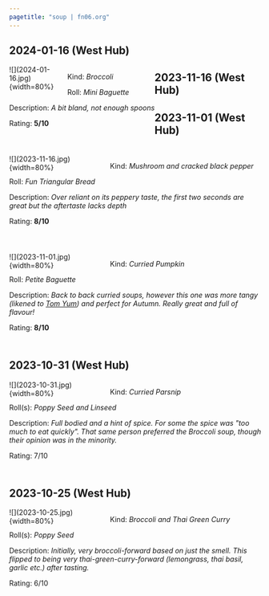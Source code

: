 ```yaml
---
pagetitle: "soup | fn06.org"
---
```


## 2024-01-16 (West Hub)

<div style="float:left; margin-bottom:40px">
<div style="float:left;width:40%">
![](2024-01-16.jpg){width=80%}
</div>

Kind: _Broccoli_

Roll: _Mini Baguette_

Description: _A bit bland, not enough spoons_

Rating: **5/10**
</div>

## 2023-11-16 (West Hub)

<div style="float:left; margin-bottom:40px">
<div style="float:left;width:40%">
![](2023-11-16.jpg){width=80%}
</div>

Kind: _Mushroom and cracked black pepper_

Roll: _Fun Triangular Bread_

Description: _Over reliant on its peppery taste, the first two seconds are great but the aftertaste lacks depth_

Rating: **8/10**
</div>

## 2023-11-01 (West Hub)

<div style="float:left; margin-bottom:40px">
<div style="float:left;width:40%">
![](2023-11-01.jpg){width=80%}
</div>

Kind: _Curried Pumpkin_

Roll: _Petite Baguette_

Description: _Back to back curried soups, however this one was more tangy (likened to <a href="https://en.wikipedia.org/wiki/Tom_yum">Tom Yum</a>) and perfect for Autumn. Really great and full of flavour!_

Rating: **8/10**
</div>

## 2023-10-31 (West Hub)

<div style="float:left; margin-bottom:40px">
<div style="float:left;width:40%">
![](2023-10-31.jpg){width=80%}
</div>

Kind: _Curried Parsnip_

Roll(s): _Poppy Seed and Linseed_

Description: _Full bodied and a hint of spice. For some the spice was "too much to eat quickly". That same person preferred the Broccoli soup, though their opinion was in the minority._

Rating: 7/10
</div>

## 2023-10-25 (West Hub)

<div style="float:left; margin-bottom:40px">
<div style="float:left;width:40%">
![](2023-10-25.jpg){width=80%}
</div>

Kind: _Broccoli and Thai Green Curry_

Roll(s): _Poppy Seed_

Description: _Initially, very broccoli-forward based on just the smell. This flipped to being very thai-green-curry-forward (lemongrass, thai basil, garlic etc.) after tasting._

Rating: 6/10
</div>

